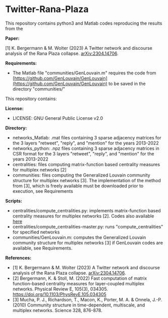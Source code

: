 # Twitter-Rana-Plaza

This repository contains python3 and Matlab codes reproducing the results from the 

**Paper:**

[1] K. Bergermann & M. Wolter (2023) A Twitter network and discourse analysis of the Rana Plaza collapse. [arXiv:2304.14706](https://arxiv.org/pdf/2304.14706.pdf).

**Requirements:**
 - The Matlab file "communities/GenLouvain.m" requires the code from [https://github.com/GenLouvain/GenLouvain](https://github.com/GenLouvain/GenLouvain) to be saved in the directory "communities/"

This repository contains:

**License:**
 - LICENSE: GNU General Public License v2.0
 
**Directory:**
 - networks_Matlab: .mat files containing 3 sparse adjacency matrices for the 3 layers "retweet", "reply", and "mention" for the years 2013-2022
 - networks_python: .npz files containing 3 sparse adjacency matrices in CSR format for the 3 layers "retweet", "reply", and "mention" for the years 2013-2022
 - centralities: files computing matrix-function based centrality measures for multiplex networks [2]
 - communities: files computing the Generalized Louvain community structure for multiplex networks [3]. The implementation of the method from [3], which is freely available must be downloaded prior to execution, see Requirements
 
**Scripts:**
 - centralities/compute_centralities.py: implements matrix-function based centrality measures for multiplex networks [2]. Codes also available [here](https://github.com/KBergermann/Urban-multiplex-networks)
 - centralities/compute_centralities-master.py: runs "compute_centralities" for specified networks
 - communities/GenLouvain.m: computes the Generalized Louvain community structure for multiplex networks [3] if GenLouvain codes are available, see Requirements.
 
**References:**
 - [1] K. Bergermann & M. Wolter (2023) A Twitter network and discourse analysis of the Rana Plaza collapse. [arXiv:2304.14706](https://arxiv.org/pdf/2304.14706.pdf).
 - [2] Bergermann, K. & Stoll, M. (2022) Fast computation of matrix function-based centrality measures for layer-coupled multiplex networks. Physical Review E, 105(3), 034305. https://doi.org/10.1103/PhysRevE.105.034305
 - [3] Mucha, P. J., Richardson, T., Macon, K., Porter, M. A. & Onnela, J.-P. (2010) Community structure in time-dependent, multiscale, and multiplex networks. Science 328, 876-878.
